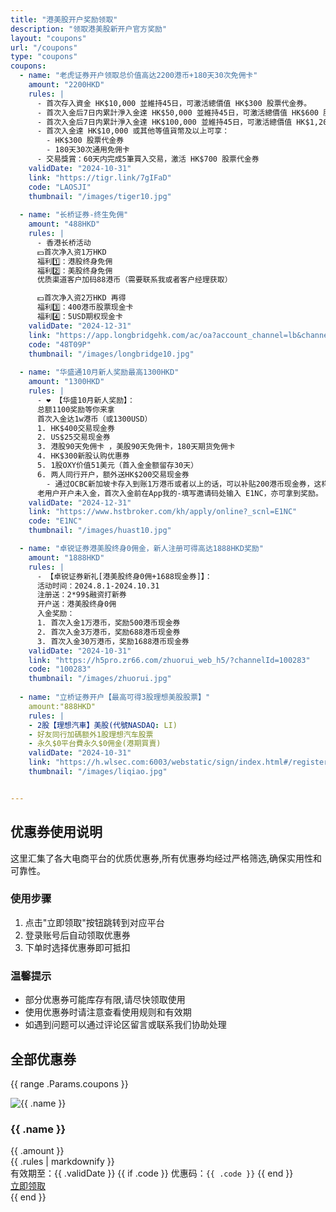 ```yaml
---
title: "港美股开户奖励领取"
description: "领取港美股新开户官方奖励"
layout: "coupons"
url: "/coupons"
type: "coupons"
coupons:
  - name: "老虎证券开户领取总价值高达2200港币+180天30次免佣卡"
    amount: "2200HKD"
    rules: |
      - 首次存入資金 HK$10,000 並維持45日，可激活總價值 HK$300 股票代金券。
      - 首次入金后7日内累計淨入金達 HK$50,000 並維持45日，可激活總價值 HK$600 股票代金券。
      - 首次入金后7日内累計淨入金達 HK$100,000 並維持45日，可激活總價值 HK$1,200 股票代金券。
      - 首次入金達 HK$10,000 或其他等值貨幣及以上可享：
        - HK$300 股票代金券
        - 180天30次通用免佣卡
      - 交易獎賞：60天内完成5筆買入交易，激活 HK$700 股票代金券
    validDate: "2024-10-31"
    link: "https://tigr.link/7gIFaD"
    code: "LAOSJI"
    thumbnail: "/images/tiger10.jpg"
    
  - name: "长桥证券-终生免佣"
    amount: "488HKD"
    rules: |
      - 香港长桥活动
      💵首次净入资1万HKD 
      福利1️⃣：港股终身免佣
      福利2️⃣：美股终身免佣
      优质渠道客户加码88港币（需要联系我或者客户经理获取）

      💵首次净入资2万HKD 再得
      福利3️⃣：400港币股票现金卡
      福利4️⃣：5USD期权现金卡
    validDate: "2024-12-31"
    link: "https://app.longbridgehk.com/ac/oa?account_channel=lb&channel=HB100034&invite-code=48T09P"
    code: "48T09P"
    thumbnail: "/images/longbridge10.jpg"
    
  - name: "华盛通10月新人奖励最高1300HKD"
    amount: "1300HKD"
    rules: |
      - ❤️ 【华盛10月新人奖励】： 
      总额1100奖励等你来拿 
      首次入金达1w港币（或1300USD） 
      1. HK$400交易现金券
      2. US$25交易现金券 
      3. 港股90天免佣卡 ，美股90天免佣卡，180天期货免佣卡
      4. HK$300新股认购优惠券 
      5. 1股OXY价值51美元（首入金金额留存30天） 
      6. 两人同行开户，额外送HK$200交易现金券 
        - 通过OCBC新加坡卡存入到账1万港币或者以上的话，可以补贴200港币现金券，这样就相当于无损入金了
      老用户开户未入金，首次入金前在App我的-填写邀请码处输入 E1NC，亦可拿到奖励。
    validDate: "2024-12-31"
    link: "https://www.hstbroker.com/kh/apply/online?_scnl=E1NC"
    code: "E1NC"
    thumbnail: "/images/huast10.jpg"

  - name: "卓锐证券港美股终身0佣金，新人注册可得高达1888HKD奖励"
    amount: "1888HKD"
    rules: |
      - 【卓锐证券新礼[港美股终身0佣+1688现金券]】：
      活动时间：2024.8.1-2024.10.31
      注册送：2*99$融资打新券
      开户送：港美股终身0佣
      入金奖励：
      1. 首次入金1万港币，奖励500港币现金券
      2. 首次入金3万港币，奖励688港币现金券
      3. 首次入金30万港币，奖励1688港币现金券
    validDate: "2024-10-31"
    link: "https://h5pro.zr66.com/zhuorui_web_h5/?channelId=100283"
    code: "100283"
    thumbnail: "/images/zhuorui.jpg"
  
  - name: "立桥证券开户【最高可得3股理想美股股票】" 
    amount:"888HKD"
    rules: |
    - 2股【理想汽車】美股(代號NASDAQ: LI)
    - 好友同行加碼额外1股理想汽车股票
    - 永久$0平台費永久$0佣金(港期買賣)
    validDate: "2024-10-31"
    link: "https://h.wlsec.com:6003/webstatic/sign/index.html#/register?channelId=EO0SJua%2FGSP9adQxdXBBdQ%3D%3D&customerSourceId=4xBYZ66VGEkCBgE6uGyiXg%3D%3D&aeCode=HHwfH8dTlcImS%2BveqlB41g%3D%3D&lang=zh_HK"
    thumbnail: "/images/liqiao.jpg"


---
```


## 优惠券使用说明

这里汇集了各大电商平台的优质优惠券,所有优惠券均经过严格筛选,确保实用性和可靠性。

### 使用步骤

1. 点击"立即领取"按钮跳转到对应平台
2. 登录账号后自动领取优惠券
3. 下单时选择优惠券即可抵扣

### 温馨提示

- 部分优惠券可能库存有限,请尽快领取使用
- 使用优惠券时请注意查看使用规则和有效期
- 如遇到问题可以通过评论区留言或联系我们协助处理

## 全部优惠券

{{ range .Params.coupons }}
<div class="coupon-card">
  <img src="{{ .thumbnail }}" alt="{{ .name }}" class="coupon-thumbnail">
  <div class="coupon-info">
    <h3 class="coupon-name">{{ .name }}</h3>
    <span class="discount-amount">{{ .amount }}</span>
    <div class="coupon-rules">
      {{ .rules | markdownify }}
    </div>
    <div class="coupon-meta">
      <span>有效期至：{{ .validDate }}</span>
      {{ if .code }}
      <span>优惠码：<code class="coupon-code">{{ .code }}</code></span>
      {{ end }}
    </div>
    <a href="{{ .link }}" class="coupon-btn" target="_blank">立即领取</a>
  </div>
</div>
{{ end }}
